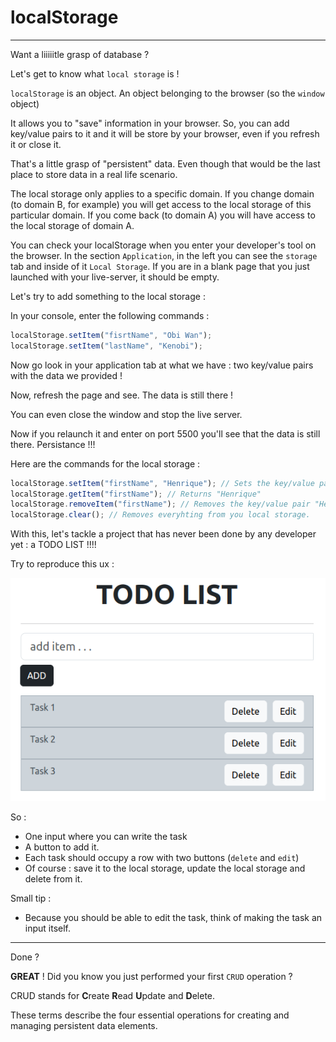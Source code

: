 # localStorage

---

Want a liiiiitle grasp of database ?

Let's get to know what `local storage` is !

`localStorage` is an object. An object belonging to the browser (so the `window` object)

It allows you to "save" information in your browser. So, you can add key/value pairs to it and it will be store by your browser, even if you refresh it or close it.

That's a little grasp of "persistent" data. Even though that would be the last place to store data in a real life scenario.

The local storage only applies to a specific domain. If you change domain (to domain B, for example) you will get access to the local storage of this particular domain. If you come back (to domain A) you will have access to the local storage of domain A.

You can check your localStorage when you enter your developer's tool on the browser. In the section `Application`, in the left you can see the `storage` tab and inside of it `Local Storage`. If you are in a blank page that you just launched with your live-server, it should be empty.

Let's try to add something to the local storage :

In your console, enter the following commands :

```js
localStorage.setItem("fisrtName", "Obi Wan");
localStorage.setItem("lastName", "Kenobi");
```

Now go look in your application tab at what we have : two key/value pairs with the data we provided !

Now, refresh the page and see. The data is still there !

You can even close the window and stop the live server.

Now if you relaunch it and enter on port 5500 you'll see that the data is still there. Persistance !!!

Here are the commands for the local storage :

```js
localStorage.setItem("firstName", "Henrique"); // Sets the key/value pair in the local storage
localStorage.getItem("firstName"); // Returns "Henrique"
localStorage.removeItem("firstName"); // Removes the key/value pair "Henrique" from your local storage. WHY WOULD YOU DO THAT !!!???
localStorage.clear(); // Removes everyhting from you local storage.
```

With this, let's tackle a project that has never been done by any developer yet : a TODO LIST !!!!

Try to reproduce this ux :

![Alt text](image-11.png)

So :

- One input where you can write the task
- A button to add it.
- Each task should occupy a row with two buttons (`delete` and `edit`)
- Of course : save it to the local storage, update the local storage and delete from it.

Small tip :

- Because you should be able to edit the task, think of making the task an input itself.

---

Done ?

**GREAT** ! Did you know you just performed your first `CRUD` operation ?

CRUD stands for **C**reate **R**ead **U**pdate and **D**elete.

These terms describe the four essential operations for creating and managing persistent data elements.
